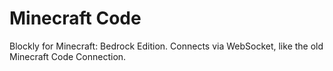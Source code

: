 # Minecraft Code
Blockly for Minecraft: Bedrock Edition. Connects via WebSocket, like the old
Minecraft Code Connection.